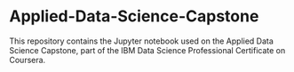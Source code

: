 # Applied-Data-Science-Capstone
This repository contains the Jupyter notebook used on the Applied Data Science Capstone, part of the IBM Data Science Professional Certificate on Coursera.
